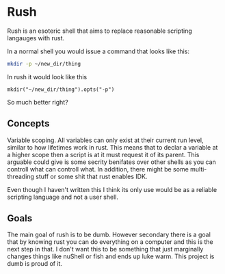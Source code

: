 
# Rush

Rush is an esoteric shell that aims to replace reasonable scripting langauges with rust.

In a normal shell you would issue a command that looks like this:
```sh
mkdir -p ~/new_dir/thing
```

In rush it would look like this
```rush
mkdir("~/new_dir/thing").opts("-p")
```

So much better right?

## Concepts

Variable scoping. All variables can only exist at their current run level, similar to how lifetimes work in rust. This means that to declar a variable at a higher scope then a script is at it must request it of its parent.
This arguable could give is some secrity benifates over other shells as you can controll what can controll what. In addition, there might be some multi-threading stuff or some shit that rust enables IDK.

Even though I haven't written this I think its only use would be as a reliable scripting language and not a user shell.


## Goals

The main goal of rush is to be dumb. However secondary there is a goal that by knowing rust you can do everything on a computer and this is the next step in that.
I don't want this to be something that just marginally changes things like nuShell or fish and ends up luke warm. This project is dumb is proud of it.

